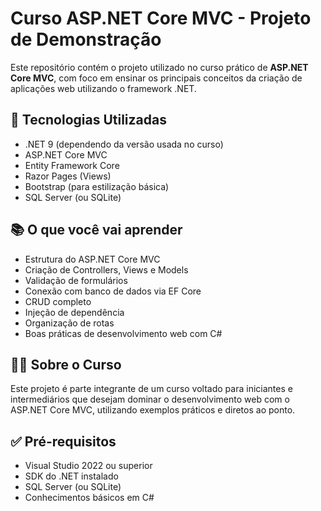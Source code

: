 # Curso ASP.NET Core MVC - Projeto de Demonstração

Este repositório contém o projeto utilizado no curso prático de **ASP.NET Core MVC**, com foco em ensinar os principais conceitos da criação de aplicações web utilizando o framework .NET.

## 🚀 Tecnologias Utilizadas

- .NET 9 (dependendo da versão usada no curso)
- ASP.NET Core MVC
- Entity Framework Core
- Razor Pages (Views)
- Bootstrap (para estilização básica)
- SQL Server (ou SQLite)

## 📚 O que você vai aprender

- Estrutura do ASP.NET Core MVC
- Criação de Controllers, Views e Models
- Validação de formulários
- Conexão com banco de dados via EF Core
- CRUD completo
- Injeção de dependência
- Organização de rotas
- Boas práticas de desenvolvimento web com C#

## 🧑‍🏫 Sobre o Curso

Este projeto é parte integrante de um curso voltado para iniciantes e intermediários que desejam dominar o desenvolvimento web com o ASP.NET Core MVC, utilizando exemplos práticos e diretos ao ponto.

## ✅ Pré-requisitos

- Visual Studio 2022 ou superior
- SDK do .NET instalado
- SQL Server (ou SQLite)
- Conhecimentos básicos em C#
